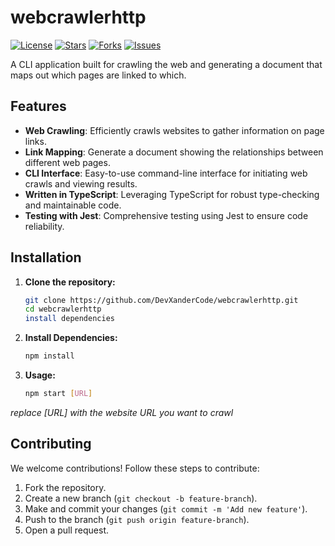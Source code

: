 # webcrawlerhttp
[![License](https://img.shields.io/github/license/DevXanderCode/webcrawlerhttp)](LICENSE)
[![Stars](https://img.shields.io/github/stars/DevXanderCode/webcrawlerhttp)](https://github.com/DevXanderCode/webcrawlerhttp/stargazers)
[![Forks](https://img.shields.io/github/forks/DevXanderCode/webcrawlerhttp)](https://github.com/DevXanderCode/webcrawlerhttp/network/members)
[![Issues](https://img.shields.io/github/issues/DevXanderCode/webcrawlerhttp)](https://github.com/DevXanderCode/webcrawlerhttp/issues)

A CLI application built for crawling the web and generating a document that maps out which pages are linked to which.

## Features

- **Web Crawling**: Efficiently crawls websites to gather information on page links.
- **Link Mapping**: Generate a document showing the relationships between different web pages.
- **CLI Interface**: Easy-to-use command-line interface for initiating web crawls and viewing results.
- **Written in TypeScript**: Leveraging TypeScript for robust type-checking and maintainable code.
- **Testing with Jest**: Comprehensive testing using Jest to ensure code reliability.

## Installation

1. **Clone the repository:**
   ```sh
   git clone https://github.com/DevXanderCode/webcrawlerhttp.git
   cd webcrawlerhttp
   install dependencies

2. **Install Dependencies:**
   ```sh
   npm install

3. **Usage:**
   ```sh
   npm start [URL]
*replace [URL] with the website URL you want to crawl*

## Contributing

We welcome contributions! Follow these steps to contribute:

1. Fork the repository.
2. Create a new branch (`git checkout -b feature-branch`).
3. Make and commit your changes (`git commit -m 'Add new feature'`).
4. Push to the branch (`git push origin feature-branch`).
5. Open a pull request.
